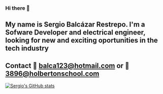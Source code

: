 ### Hi there 👋

## My name is Sergio Balcázar Restrepo. I'm a Sofware Developer and electrical engineer, looking for new and exciting oportunities in the tech industry
## Contact 📧 balca123@hotmail.com or 📧3896@holbertonschool.com

[![Sergio's GitHub stats](https://github-readme-stats.vercel.app/api?username=SergioBalca)](https://github.com/SergioBalca/github-readme-stats)

